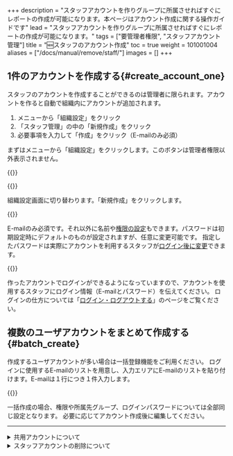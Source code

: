 +++
description = "スタッフアカウントを作りグループに所属させればすぐにレポートの作成が可能になります。本ページはアカウント作成に関する操作ガイドです"
lead = "スタッフアカウントを作りグループに所属させればすぐにレポートの作成が可能になります。"
tags = ["要管理者権限", "スタッフアカウント管理"]
title = "🆕スタッフのアカウント作成"
toc = true
weight = 101001004
aliases = ["/docs/manual/remove/staff/"]
images = []
+++


## 1件のアカウントを作成する{#create_account_one}

スタッフのアカウントを作成することができるのは管理者に限られます。アカウントを作ると自動で組織内にアカウントが追加されます。

1. メニューから「組織設定」をクリック
1. 「スタッフ管理」の中の「新規作成」をクリック
1. 必要事項を入力して「作成」をクリック（E-mailのみ必須）

まずはメニューから「組織設定」をクリックします。このボタンは管理者権限以外表示されません。

{{<icatch filename="gotoAdmin" msg="管理者だけメニューに「組織設定」が表示されます" alice="here">}}


{{<nextArrow>}}

組織設定画面に切り替わります。「新規作成」をクリックします。

{{<icatch filename="create-new-staff" msg="組織内にスタッフのアカウントを追加します" alice="guide">}}

E-mailのみ必須です。それ以外に名前や[権限の設定](/docs/manual/initial-setting/staff/manage/)もできます。パスワードは初期設定時にデフォルトのものが設定されますが、任意に変更可能です。
指定したパスワードは実際にアカウントを利用するスタッフが[ログイン後に変更](/docs/manual/account/email/#password)できます。


{{<nextArrow>}}

作ったアカウントでログインができるようになっていますので、アカウントを使用するスタッフにログイン情報（E-mailとパスワード）を伝えてください。
ログインの仕方については「[ログイン・ログアウトする](/docs/manual/account/signin/)」のページをご覧ください。


## 複数のユーザアカウントをまとめて作成する{#batch_create}

作成するユーザアカウントが多い場合は一括登録機能をご利用ください。
ログインに使用するE-mailのリストを用意し、入力エリアにE-mailのリストを貼り付けます。E-mailは１行につき１件入力します。

{{<icatch filename="webp" msg="一括で最大50アカウントまでまとめて作成できます。これはPCで操作しましょうね" alice="pc">}}

一括作成の場合、権限や所属先グループ、ログインパスワードについては全部同じ設定となります。
必要に応じてアカウント作成後に編集してください。

---


<details>
  <summary>共用アカウントについて</summary>

{{<info>}}
応用機能です。通常は使用しません。スタッフの人数分端末を用意できないときにのみ使用します
{{</info>}}

### ログイン不可能なスタッフアカウントを作成する{#dummy_account}


ログイン不可能なアカウントはスタッフの人数分、PCやタブレットが用意できない環境で複数人が1台の機器を使ってレポートを作成する際に使用する少し特殊な用途となります。

{{<alice pos="right" icon="here">}}
ログイン不可アカウントは少し特殊な環境で使うものです！通常はログイン可能なアカウントの利用を検討してください
{{</alice>}}

{{<icatch filename="anony" msg="ログイン不可能なスタッフアカウントの作成">}}

ログイン不可能なアカウントはその性質上、多くの制限があります

- ログイン不可能なアカウントは権限の設定が**提出のみ**で固定されます。
- ログイン不可能なアカウントは単体では利用できません。必ず他のスタッフの[共用](/docs/manual/initial-setting/staff-local/share/)として設定する必要があります。

ログイン不可能なアカウントは、ログイン可能な通常のアカウントでログインされている**通常アカウントを間借りしてレポートの作成**を行います。
[レポート作成](/docs/manual/write-report/write/)の際、提出者を選択する欄から利用者の名前を選択して[レポートを書く](/docs/manual/write-report/write/)ことができます。

レポート作成者が自己申告で名前を選択するため、レポート提出者のなりすましを防ぐことはできません。レポート作成者が本人であることを保証させる必要がある場合は、正規のログイン可能なアカウントの利用を検討してください

</details>



<details>
  <summary>スタッフアカウントの削除について</summary>


スタッフが退職・休職するなどの理由によりアカウントが不要になった場合は、安全のためにもそのアカウントを無効化します。


## スタッフのアカウントを無効化する{#disable}

1. 組織設定をクリック
1. スタッフ管理の項までスクロール
1. 無効化するスタッフの「状態」列にあるボタンをクリック
1. ボタンが赤色になれば無効化完了

{{<icatch filename="disable-account" msg="状態を1回クリックで無効化、もう1回クリックすると有効に戻ります">}}

無効化されたスタッフのアカウントはすべてのアクセス権が無くなります。
本人の画面には権限不足のエラーメッセージが出力されます。
一定時間経過後に自動でログアウトされ、以降はログインできなくなります。


※無効化されたスタッフは利用人数にカウントされません。

### 有効に戻す{#enable}

もう一度ボタンをクリックすると緑色ボタンになり、権限が有効に戻ります。

## スタッフのアカウントを削除する{#remove}


{{<warning>}}
スタッフを削除すると過去のレポートの提出者が「不明」になるため注意してください
{{</warning>}}

削除する際は退職から数ヶ月ほど経過し、集計などに影響しないようになってから行うことを推奨しています。

1. 無効ボタンの隣りにある下向き三角ボタンをクリック
1. 「削除する」ボタンをクリック


{{<icatch filename="remove-account" msg="スタッフのアカウントを完全に削除する">}}


アカウントが削除されるとそのメールアドレスは空きの状態になるため、再び同じメールアドレスでアカウントの作成ができます。しかしIDは作成の都度ランダムに割り当てられるため
削除前と削除後では異なるスタッフとして認識されます。

</details>